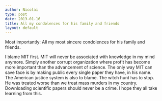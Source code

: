 ```yaml
---
author: Nicolai
type: post
date: 2013-01-16
title: All my condolences for his family and friends
layout: default
---
```


Most importantly:
All my most sincere condolences for his family and friends.

I blame MIT first. MIT will never be associated with knowledge in my mind anymore. Simply another corrupt organization where profit has become more important than the advancement of science.
The only way MIT can save face is by making public every single paper they have, in his name.
The American justice system is also to blame. The witch hunt has to stop. He was treated worse than we treat mass murders in my country.
Downloading scientific papers should never be a crime. I hope they all take learning from this.